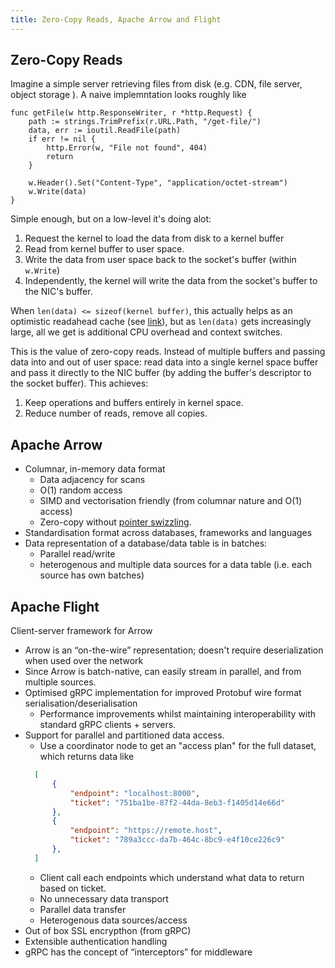 ```yaml
---
title: Zero-Copy Reads, Apache Arrow and Flight
---
```


## Zero-Copy Reads
Imagine a simple server retrieving files from disk (e.g. CDN, file server, object storage ). A naive implemntation looks roughly like
```golang
func getFile(w http.ResponseWriter, r *http.Request) {
    path := strings.TrimPrefix(r.URL.Path, "/get-file/")
	data, err := ioutil.ReadFile(path)
	if err != nil {
		http.Error(w, "File not found", 404)
		return
	}

	w.Header().Set("Content-Type", "application/octet-stream")
	w.Write(data)
}
```
Simple enough, but on a low-level it's doing alot:
1. Request the kernel to load the data from disk to a kernel buffer
2. Read from kernel buffer to user space.
3. Write the data from user space back to the socket's buffer (within `w.Write`)
4. Independently, the kernel will write the data from the socket's buffer to the NIC's buffer.

When `len(data) <= sizeof(kernel buffer)`, this actually helps as an optimistic readahead cache (see [link](https://lwn.net/Articles/372384/)), but as `len(data)` gets increasingly large, all we get is additional CPU overhead and context switches. 

This is the value of zero-copy reads. Instead of multiple buffers and passing data into and out of user space: read data into a single kernel space buffer and pass it directly to the NIC buffer (by adding the buffer's descriptor to the socket buffer). This achieves:
1. Keep operations and buffers entirely in kernel space.
2. Reduce number of reads, remove all copies.

## Apache Arrow
- Columnar, in-memory data format
  - Data adjacency for scans
  - O(1) random access
  - SIMD and vectorisation friendly (from columnar nature and O(1) access)
  - Zero-copy without [pointer swizzling](https://en.wikipedia.org/wiki/Pointer_swizzling). 
- Standardisation format across databases, frameworks and languages
- Data representation of a database/data table is in batches:
  - Parallel read/write
  - heterogenous and multiple data sources for a data table (i.e. each source has own batches)

## Apache Flight
Client-server framework for Arrow
- Arrow is an “on-the-wire” representation; doesn't require deserialization when used over the network
- Since Arrow is batch-native, can easily stream in parallel, and from multiple sources.
- Optimised gRPC implementation for improved Protobuf wire format serialisation/deserialisation
  - Performance improvements whilst maintaining interoperability with standard gRPC clients + servers.
- Support for parallel and partitioned data access.
  - Use a coordinator node to get an "access plan" for the full dataset, which returns data like
  ```json
    [
        {
            "endpoint": "localhost:8000",
            "ticket": "751ba1be-87f2-44da-8eb3-f1405d14e66d"
        },
        {
            "endpoint": "https://remote.host",
            "ticket": "789a3ccc-da7b-464c-8bc9-e4f10ce226c9"
        },
    ]
  ```
  - Client call each endpoints which understand what data to return based on ticket. 
  - No unnecessary data transport
  - Parallel data transfer
  - Heterogenous data sources/access
- Out of box SSL encrypthon (from gRPC)
- Extensible authentication handling
- gRPC has the concept of “interceptors” for middleware